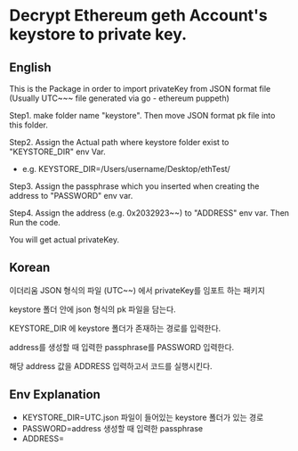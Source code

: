 # Decrypt Ethereum geth Account's keystore to private key.

## English

This is the Package in order to import privateKey from JSON format file (Usually UTC~~~ file generated via go - ethereum puppeth)

Step1. make folder name "keystore". Then move JSON format pk file into this folder.

Step2. Assign the Actual path where keystore folder exist to "KEYSTORE_DIR" env Var.

- e.g. KEYSTORE_DIR=/Users/username/Desktop/ethTest/

Step3. Assign the passphrase which you inserted when creating the address to "PASSWORD" env var.

Step4. Assign the address (e.g. 0x2032923~~) to "ADDRESS" env var. Then Run the code.

You will get actual privateKey.

## Korean

이더리움 JSON 형식의 파일 (UTC~~) 에서 privateKey를 임포트 하는 패키지

keystore 폴더 안에 json 형식의 pk 파일을 담는다.

KEYSTORE_DIR 에 keystore 폴더가 존재하는 경로를 입력한다.

address를 생성할 때 입력한 passphrase를 PASSWORD 입력한다.

해당 address 값을 ADDRESS 입력하고서 코드를 실행시킨다.

## Env Explanation

- KEYSTORE_DIR=UTC.json 파일이 들어있는 keystore 폴더가 있는 경로
- PASSWORD=address 생성할 때 입력한 passphrase
- ADDRESS=
